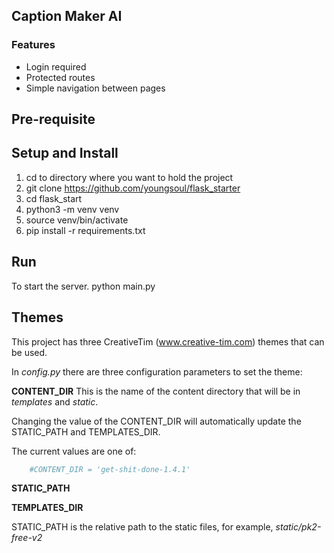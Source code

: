 ## Caption Maker AI



### Features

- Login required
- Protected routes
- Simple navigation between pages


## Pre-requisite 


## Setup and Install

  1) cd to directory where you want to hold the project
  2) git clone https://github.com/youngsoul/flask_starter
  3) cd flask_start
  4) python3 -m venv venv
  5) source venv/bin/activate
  6) pip install -r requirements.txt

## Run

To start the server.
python main.py

## Themes

This project has three CreativeTim (www.creative-tim.com) themes that can be used.

In *config.py* there are three configuration parameters to set the theme:

**CONTENT_DIR**
This is the name of the content directory that will be in *templates* and *static*.

Changing the value of the CONTENT_DIR will automatically update the STATIC_PATH and TEMPLATES_DIR.

The current values are one of:

```python
    #CONTENT_DIR = 'get-shit-done-1.4.1'
```

**STATIC_PATH**

**TEMPLATES_DIR**

STATIC_PATH is the relative path to the static files, for example, *static/pk2-free-v2*
